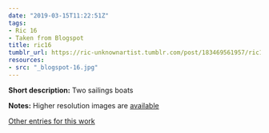 ```yaml
---
date: "2019-03-15T11:22:51Z"
tags:
- Ric 16
- Taken from Blogspot
title: ric16
tumblr_url: https://ric-unknownartist.tumblr.com/post/183469561957/ric16
resources:
- src: "_blogspot-16.jpg"
---
```


**Short description:** Two sailings boats

**Notes:** Higher resolution images are [available](/tags/Ric-16)

[Other entries for this work](/tags/Ric-16)
